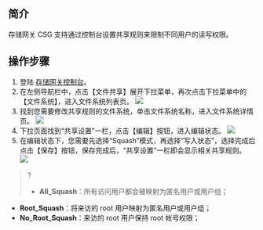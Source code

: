 ## 简介
存储网关 CSG 支持通过控制台设置共享规则来限制不同用户的读写权限。
## 操作步骤
1. 登陆 [存储网关控制台](https://console.cloud.tencent.com/csg)。
2. 在左侧导航栏中，点击【文件共享】展开下拉菜单，再次点击下拉菜单中的【文件系统】，进入文件系统列表页。
![](https://main.qcloudimg.com/raw/e885d3a7e2acfc85b268af76b63d0898.png)
3. 找到您需要修改共享规则的文件系统，单击文件系统名称，进入文件系统详情页。
![](https://main.qcloudimg.com/raw/4a8dc09ead6cd18dec2f8de850533c6b.png)
4. 下拉页面找到“共享设置”一栏，点击【编辑】按钮，进入编辑状态。
![](https://main.qcloudimg.com/raw/1bb6d10b05cdee3f0632692803d71dd1.png)
5. 在编辑状态下，您需要先选择“Squash”模式，再选择“写入状态”，选择完成后点击【保存】按钮，保存完成后，“共享设置”一栏即会显示相关共享规则。
![](https://main.qcloudimg.com/raw/44ab178f42cfd7ee04c56fe5796bbdf4.png)
>?
>- **All_Squash**：所有访问用户都会被映射为匿名用户或用户组；
  - **Root_Squash**：将来访的 root 用户映射为匿名用户或用户组；
  - **No_Root_Squash**：来访的 root 用户保持 root 帐号权限；

